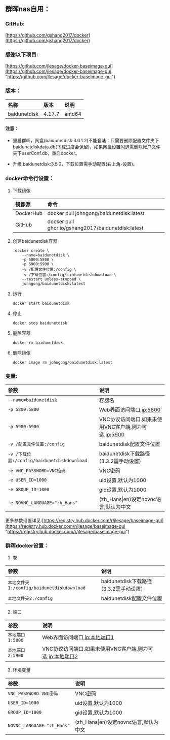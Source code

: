 ## 群晖nas自用：

### GitHub:

[https://github.com/gshang2017/docker](https://github.com/gshang2017/docker)

### 感谢以下项目:

[https://github.com/jlesage/docker-baseimage-gui](https://github.com/jlesage/docker-baseimage-gui "https://github.com/jlesage/docker-baseimage-gui")                                       

### 版本：

|名称|版本|说明|
|:-|:-|:-|
|baidunetdisk|4.17.7|amd64|

#### 注意：

   * 重启群晖，网盘(baidunetdisk:3.0.1.2)不能登陆：只需要删除配置文件夹下baidunetdiskdata.db(下载进度会保留)，如果网盘设置闪退需删除帐户文件夹下userConf.db，重启docker。

   * 升级 baidunetdisk:3.5.0，下载位置需手动配置(右上角-设置)。

### docker命令行设置：

1. 下载镜像

    |镜像源|命令|
    |:-|:-|
    |DockerHub|docker pull johngong/baidunetdisk:latest|
    |GitHub|docker pull ghcr.io/gshang2017/baidunetdisk:latest|

2. 创建baidunetdisk容器

        docker create \
           --name=baidunetdisk \
           -p 5800:5800 \
           -p 5900:5900 \
           -v /配置文件位置:/config \
           -v /下载位置:/config/baidunetdiskdownload \
           --restart unless-stopped \
           johngong/baidunetdisk:latest

3. 运行

       docker start baidunetdisk

4. 停止

       docker stop baidunetdisk

5. 删除容器

       docker rm baidunetdisk

6. 删除镜像

       docker image rm johngong/baidunetdisk:latest

### 变量:

|参数|说明|
|:-|:-|
| `--name=baidunetdisk` |容器名|
| `-p 5800:5800` |Web界面访问端口,[ip:5800](ip:5800)|
| `-p 5900:5900` |VNC协议访问端口.如果未使用VNC客户端,则为可选,[ip:5900](ip:5900)|
| `-v /配置文件位置:/config` |baidunetdisk配置文件位置|
| `-v /下载位置:/config/baidunetdiskdownload` |baidunetdisk下载路径(3.3.2需手动设置)|
| `-e VNC_PASSWORD=VNC密码` |VNC密码|
| `-e USER_ID=1000` |uid设置,默认为1000|
| `-e GROUP_ID=1000` |gid设置,默认为1000|
| `-e NOVNC_LANGUAGE="zh_Hans"` |(zh_Hans\|en)设定novnc语言,默认为中文|


更多参数设置详见:[https://registry.hub.docker.com/r/jlesage/baseimage-gui](https://registry.hub.docker.com/r/jlesage/baseimage-gui "https://registry.hub.docker.com/r/jlesage/baseimage-gui")                                     


### 群晖docker设置：

1. 卷

|参数|说明|
|:-|:-|
| `本地文件夹1:/config/baidunetdiskdownload` |baidunetdisk下载路径(3.3.2需手动设置)|
| `本地文件夹2:/config` |baidunetdisk配置文件位置|

2. 端口

|参数|说明|
|:-|:-|
| `本地端口1:5800`  |Web界面访问端口,[ip:本地端口1](ip:本地端口1)|
| `本地端口2:5900`  |VNC协议访问端口.如果未使用VNC客户端,则为可选,[ip:本地端口2](ip:本地端口2)|

3. 环境变量

|参数|说明|
|:-|:-|
| `VNC_PASSWORD=VNC密码` |VNC密码|
| `USER_ID=1000` |uid设置,默认为1000|
| `GROUP_ID=1000` |gid设置,默认为1000|
| `NOVNC_LANGUAGE="zh_Hans"` |(zh_Hans\|en)设定novnc语言,默认为中文|
